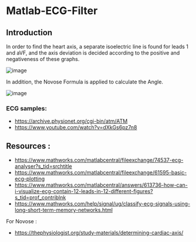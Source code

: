 # Matlab-ECG-Filter

## Introduction
In order to find the heart axis, a separate isoelectric line is found for leads 1 and aVF, and the axis deviation is decided according to the positive and negativeness of these graphs.

![image](https://user-images.githubusercontent.com/54783062/164467350-2dfa830b-a9e9-4757-b829-a9890716ca4a.png)

In addition, the Novose Formula is applied to calculate the Angle.

![image](https://user-images.githubusercontent.com/54783062/164789613-971115b8-624e-44e8-bfa8-31582cc558f9.png)

### ECG samples:
- https://archive.physionet.org/cgi-bin/atm/ATM
- https://www.youtube.com/watch?v=dXkGs6pz7n8

## Resources :
- https://www.mathworks.com/matlabcentral/fileexchange/74537-ecg-analyser?s_tid=srchtitle
- https://www.mathworks.com/matlabcentral/fileexchange/61595-basic-ecg-plotting
- https://www.mathworks.com/matlabcentral/answers/613736-how-can-i-visualize-ecg-contain-12-leads-in-12-different-figures?s_tid=prof_contriblnk
- https://www.mathworks.com/help/signal/ug/classify-ecg-signals-using-long-short-term-memory-networks.html

For Novose : 
- https://thephysiologist.org/study-materials/determining-cardiac-axis/

